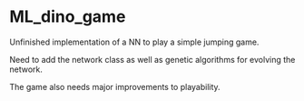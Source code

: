 # ML_dino_game
Unfinished implementation of a NN to play a simple jumping game.

Need to add the network class as well as genetic algorithms for evolving the network.

The game also needs major improvements to playability.
